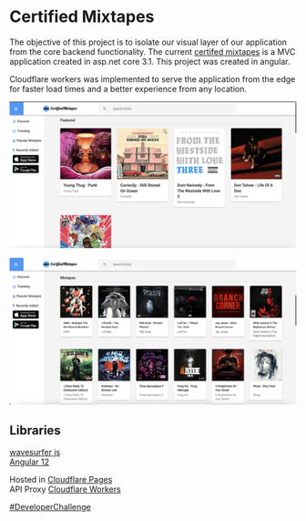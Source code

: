 # Certified Mixtapes

The objective of this project is to isolate our visual layer of our application from the core backend functionality. The current [certifed mixtapes]() is a MVC application created in asp.net core 3.1. This project was created in angular.

Cloudflare workers was implemented to serve the application from the edge for faster load times and a better experience from any location.

![homepage feat](ctmz-images/feat.png)

![homepage mixtapes](ctmz-images/mixtapes.png)

## Libraries

[wavesurfer js](https://wavesurfer-js.org/)<br>
[Angular 12](https://angular.io/)<br>

Hosted in [Cloudflare Pages](https://pages.cloudflare.com/)<br>
API Proxy [Cloudflare Workers](https://workers.cloudflare.com/)


[#DeveloperChallenge](https://twitter.com/hashtag/developerchallenge)

